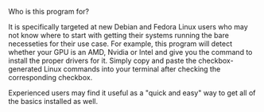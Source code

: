 
Who is this program for?

It is specifically targeted at new Debian and Fedora Linux users who may not know where to start with getting their systems running the bare necesseties for their use case.  For example, this program will detect whether your GPU is an AMD, Nvidia or Intel and give you the command to install the proper drivers for it.  Simply copy and paste the checkbox-generated Linux commands into your terminal after checking the corresponding checkbox.  

Experienced users may find it useful as a "quick and easy" way to get all of the basics installed as well.

